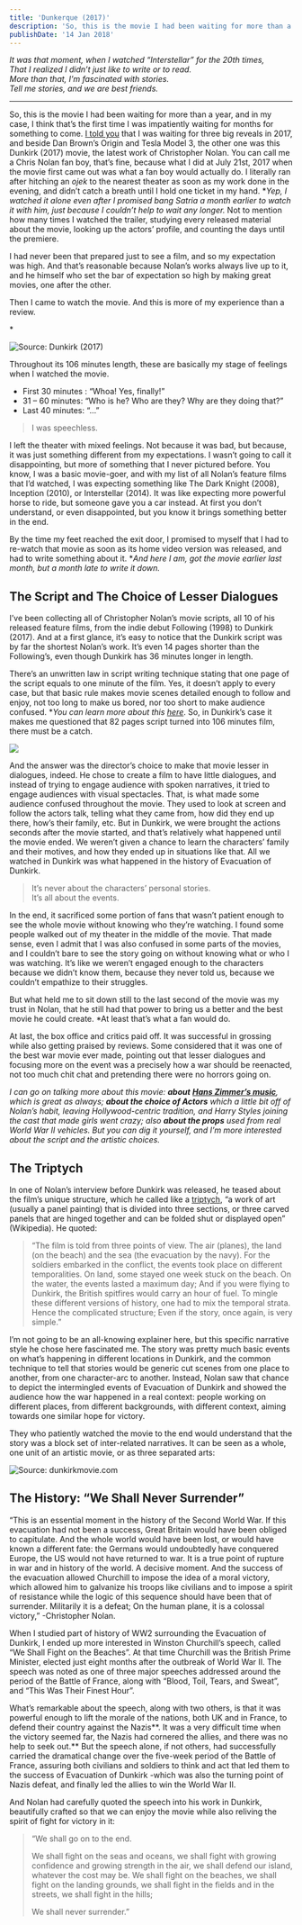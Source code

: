 ```yaml
---
title: 'Dunkerque (2017)'
description: 'So, this is the movie I had been waiting for more than a year, and in my case, I think that’s the first time I was impatiently waiting for months for something to come.'
publishDate: '14 Jan 2018'
---
```


_It was that moment, when I watched “Interstellar” for the 20th times,_<br>
_That I realized I didn’t just like to write or to read._<br>
_More than that, I’m fascinated with stories._<br>
_Tell me stories, and we are best friends._

***

So, this is the movie I had been waiting for more than a year, and in my case, I think that’s the first time I was impatiently waiting for months for something to come. [I told you](/origin) that I was waiting for three big reveals in 2017, and beside Dan Brown’s Origin and Tesla Model 3, the other one was this Dunkirk (2017) movie, the latest work of Christopher Nolan. You can call me a Chris Nolan fan boy, that’s fine, because what I did at July 21st, 2017 when the movie first came out was what a fan boy would actually do. I literally ran after hitching an _ojek_ to the nearest theater as soon as my work done in the evening, and didn’t catch a breath until I hold one ticket in my hand. \*_Yep, I watched it alone even after I promised bang Satria a month earlier to watch it with him, just because I couldn’t help to wait any longer._ Not to mention how many times I watched the trailer, studying every released material about the movie, looking up the actors’ profile, and counting the days until the premiere.

I had never been that prepared just to see a film, and so my expectation was high. And that’s reasonable because Nolan’s works always live up to it, and he himself who set the bar of expectation so high by making great movies, one after the other.

Then I came to watch the movie. And this is more of my experience than a review.

\*

![Source: Dunkirk (2017)](/assets/blog/dunkerque-pict-1.webp)

Throughout its 106 minutes length, these are basically my stage of feelings when I watched the movie.

*   First 30 minutes : “Whoa! Yes, finally!”
*   31 – 60 minutes: “Who is he? Who are they? Why are they doing that?”
*   Last 40 minutes: “…”

> I was speechless.

I left the theater with mixed feelings. Not because it was bad, but because, it was just something different from my expectations. I wasn’t going to call it disappointing, but more of something that I never pictured before. You know, I was a basic movie-goer, and with my list of all Nolan’s feature films that I’d watched, I was expecting something like The Dark Knight (2008), Inception (2010), or Interstellar (2014). It was like expecting more powerful horse to ride, but someone gave you a car instead. At first you don’t understand, or even disappointed, but you know it brings something better in the end.

By the time my feet reached the exit door, I promised to myself that I had to re-watch that movie as soon as its home video version was released, and had to write something about it. \*_And here I am, got the movie earlier last month, but a month late to write it down._

The Script and The Choice of Lesser Dialogues
---------------------------------------------

I’ve been collecting all of Christopher Nolan’s movie scripts, all 10 of his released feature films, from the indie debut Following (1998) to Dunkirk (2017). And at a first glance, it’s easy to notice that the Dunkirk script was by far the shortest Nolan’s work. It’s even 14 pages shorter than the Following’s, even though Dunkirk has 36 minutes longer in length.

There’s an unwritten law in script writing technique stating that one page of the script equals to one minute of the film. Yes, it doesn’t apply to every case, but that basic rule makes movie scenes detailed enough to follow and enjoy, not too long to make us bored, nor too short to make audience confused. \*_You can learn more about this_ [_here_](https://johnaugust.com/2006/how-accurate-is-the-page-per-minute-rule). So, in Dunkirk’s case it makes me questioned that 82 pages script turned into 106 minutes film, there must be a catch.

![](/assets/blog/dunkerque-pict-2.webp)

And the answer was the director’s choice to make that movie lesser in dialogues, indeed. He chose to create a film to have little dialogues, and instead of trying to engage audience with spoken narratives, it tried to engage audiences with visual spectacles. That, is what made some audience confused throughout the movie. They used to look at screen and follow the actors talk, telling what they came from, how did they end up there, how’s their family, etc. But in Dunkirk, we were brought the actions seconds after the movie started, and that’s relatively what happened until the movie ended. We weren’t given a chance to learn the characters’ family and their motives, and how they ended up in situations like that. All we watched in Dunkirk was what happened in the history of Evacuation of Dunkirk.

> It’s never about the characters’ personal stories.  
> It’s all about the events.

In the end, it sacrificed some portion of fans that wasn’t patient enough to see the whole movie without knowing who they’re watching. I found some people walked out of my theater in the middle of the movie. That made sense, even I admit that I was also confused in some parts of the movies, and I couldn’t bare to see the story going on without knowing what or who I was watching. It’s like we weren’t engaged enough to the characters because we didn’t know them, because they never told us, because we couldn’t empathize to their struggles.

But what held me to sit down still to the last second of the movie was my trust in Nolan, that he still had that power to bring us a better and the best movie he could create. \*At least that’s what a fan would do.

At last, the box office and critics paid off. It was successful in grossing while also getting praised by reviews. Some considered that it was one of the best war movie ever made, pointing out that lesser dialogues and focusing more on the event was a precisely how a war should be reenacted, not too much chit chat and pretending there were no horrors going on.

_I can go on talking more about this movie: **about**_ [**_Hans Zimmer’s music_**](https://www.youtube.com/watch?v=LVWTQcZbLgY)_, which is great as always; **about the choice of Actors** which a little bit off of Nolan’s habit, leaving Hollywood-centric tradition, and Harry Styles joining the cast that made girls went crazy; also **about the props** used from real World War II vehicles. But you can dig it yourself, and I’m more interested about the script and the artistic choices._

The Triptych
------------

In one of Nolan’s interview before Dunkirk was released, he teased about the film’s unique structure, which he called like a [triptych](https://en.wikipedia.org/wiki/Triptych), “a work of art (usually a panel painting) that is divided into three sections, or three carved panels that are hinged together and can be folded shut or displayed open” (Wikipedia). He quoted:

> “The film is told from three points of view. The air (planes), the land (on the beach) and the sea (the evacuation by the navy). For the soldiers embarked in the conflict, the events took place on different temporalities. On land, some stayed one week stuck on the beach. On the water, the events lasted a maximum day; And if you were flying to Dunkirk, the British spitfires would carry an hour of fuel. To mingle these different versions of history, one had to mix the temporal strata. Hence the complicated structure; Even if the story, once again, is very simple.”

I’m not going to be an all-knowing explainer here, but this specific narrative style he chose here fascinated me. The story was pretty much basic events on what’s happening in different locations in Dunkirk, and the common technique to tell that stories would be generic cut scenes from one place to another, from one character-arc to another. Instead, Nolan saw that chance to depict the intermingled events of Evacuation of Dunkirk and showed the audience how the war happened in a real context: people working on different places, from different backgrounds, with different context, aiming towards one similar hope for victory.

They who patiently watched the movie to the end would understand that the story was a block set of inter-related narratives. It can be seen as a whole, one unit of an artistic movie, or as three separated arts:

![Source: dunkirkmovie.com](/assets/blog/dunkerque-pict-3.webp)

The History: “We Shall Never Surrender”
---------------------------------------

“This is an essential moment in the history of the Second World War. If this evacuation had not been a success, Great Britain would have been obliged to capitulate. And the whole world would have been lost, or would have known a different fate: the Germans would undoubtedly have conquered Europe, the US would not have returned to war. It is a true point of rupture in war and in history of the world. A decisive moment. And the success of the evacuation allowed Churchill to impose the idea of a moral victory, which allowed him to galvanize his troops like civilians and to impose a spirit of resistance while the logic of this sequence should have been that of surrender. Militarily it is a defeat; On the human plane, it is a colossal victory,” -Christopher Nolan.

When I studied part of history of WW2 surrounding the Evacuation of Dunkirk, I ended up more interested in Winston Churchill’s speech, called “We Shall Fight on the Beaches”. At that time Churchill was the British Prime Minister, elected just eight months after the outbreak of World War II. The speech was noted as one of three major speeches addressed around the period of the Battle of France, along with “Blood, Toil, Tears, and Sweat”, and “This Was Their Finest Hour”.

What’s remarkable about the speech, along with two others, is that it was powerful enough to lift the morale of the nations, both UK and in France, to defend their country against the Nazis**. It was a very difficult time when the victory seemed far, the Nazis had cornered the allies, and there was no help to seek out.** But the speech alone, if not others, had successfully carried the dramatical change over the five-week period of the Battle of France, assuring both civilians and soldiers to think and act that led them to the success of Evacuation of Dunkirk -which was also the turning point of Nazis defeat, and finally led the allies to win the World War II.

And Nolan had carefully quoted the speech into his work in Dunkirk, beautifully crafted so that we can enjoy the movie while also reliving the spirit of fight for victory in it:

> “We shall go on to the end.
> 
> We shall fight on the seas and oceans, we shall fight with growing confidence and growing strength in the air, we shall defend our island, whatever the cost may be. We shall fight on the beaches, we shall fight on the landing grounds, we shall fight in the fields and in the streets, we shall fight in the hills;
> 
> We shall never surrender.”